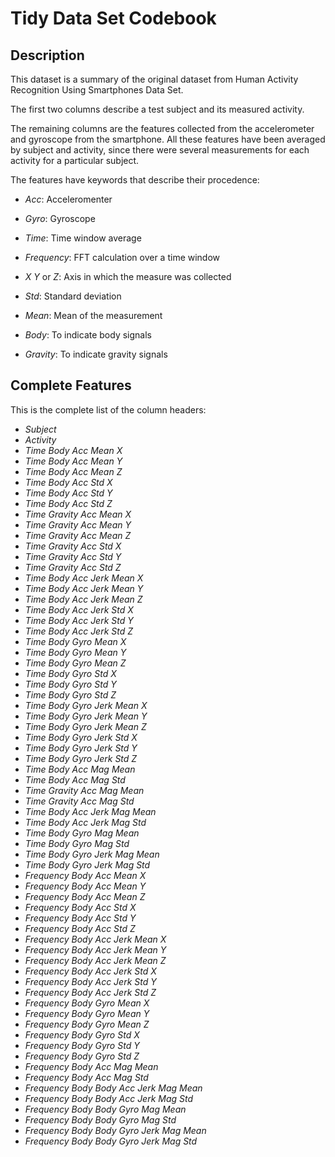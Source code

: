 # Tidy Data Set Codebook

## Description
This dataset is a summary of the original dataset from Human Activity Recognition Using Smartphones Data Set.

The first two columns describe a test subject and its measured activity.

The remaining columns are the features collected from the accelerometer and gyroscope from the smartphone.
All these features have been averaged by subject and activity, since there were several measurements for each activity for a particular subject.

The features have keywords that describe their procedence:

- *Acc*: Acceleromenter
- *Gyro*: Gyroscope

- *Time*: Time window average
- *Frequency*: FFT calculation over a time window

- *X* *Y* or *Z*: Axis in which the measure was collected

- *Std*: Standard deviation
- *Mean*: Mean of the measurement

- *Body*: To indicate body signals
- *Gravity*: To indicate gravity signals

## Complete Features

This is the complete list of the column headers:

- *Subject*
- *Activity*
- *Time Body Acc Mean X*
- *Time Body Acc Mean Y*
- *Time Body Acc Mean Z*
- *Time Body Acc Std X*
- *Time Body Acc Std Y*
- *Time Body Acc Std Z*
- *Time Gravity Acc Mean X*
- *Time Gravity Acc Mean Y*
- *Time Gravity Acc Mean Z*
- *Time Gravity Acc Std X*
- *Time Gravity Acc Std Y*
- *Time Gravity Acc Std Z*
- *Time Body Acc Jerk Mean X*
- *Time Body Acc Jerk Mean Y*
- *Time Body Acc Jerk Mean Z*
- *Time Body Acc Jerk Std X*
- *Time Body Acc Jerk Std Y*
- *Time Body Acc Jerk Std Z*
- *Time Body Gyro Mean X*
- *Time Body Gyro Mean Y*
- *Time Body Gyro Mean Z*
- *Time Body Gyro Std X*
- *Time Body Gyro Std Y*
- *Time Body Gyro Std Z*
- *Time Body Gyro Jerk Mean X*
- *Time Body Gyro Jerk Mean Y*
- *Time Body Gyro Jerk Mean Z*
- *Time Body Gyro Jerk Std X*
- *Time Body Gyro Jerk Std Y*
- *Time Body Gyro Jerk Std Z*
- *Time Body Acc Mag Mean*
- *Time Body Acc Mag Std*
- *Time Gravity Acc Mag Mean*
- *Time Gravity Acc Mag Std*
- *Time Body Acc Jerk Mag Mean*
- *Time Body Acc Jerk Mag Std*
- *Time Body Gyro Mag Mean*
- *Time Body Gyro Mag Std*
- *Time Body Gyro Jerk Mag Mean*
- *Time Body Gyro Jerk Mag Std*
- *Frequency Body Acc Mean X*
- *Frequency Body Acc Mean Y*
- *Frequency Body Acc Mean Z*
- *Frequency Body Acc Std X*
- *Frequency Body Acc Std Y*
- *Frequency Body Acc Std Z*
- *Frequency Body Acc Jerk Mean X*
- *Frequency Body Acc Jerk Mean Y*
- *Frequency Body Acc Jerk Mean Z*
- *Frequency Body Acc Jerk Std X*
- *Frequency Body Acc Jerk Std Y*
- *Frequency Body Acc Jerk Std Z*
- *Frequency Body Gyro Mean X*
- *Frequency Body Gyro Mean Y*
- *Frequency Body Gyro Mean Z*
- *Frequency Body Gyro Std X*
- *Frequency Body Gyro Std Y*
- *Frequency Body Gyro Std Z*
- *Frequency Body Acc Mag Mean*
- *Frequency Body Acc Mag Std*
- *Frequency Body Body Acc Jerk Mag Mean*
- *Frequency Body Body Acc Jerk Mag Std*
- *Frequency Body Body Gyro Mag Mean*
- *Frequency Body Body Gyro Mag Std*
- *Frequency Body Body Gyro Jerk Mag Mean*
- *Frequency Body Body Gyro Jerk Mag Std*
